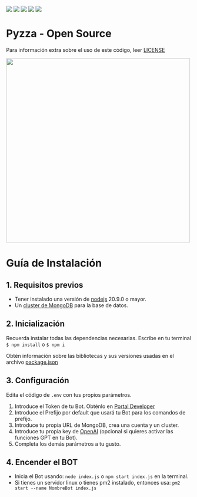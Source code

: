 [![](https://img.shields.io/github/stars/zlarosav/Yeti-BOT.svg)](https://github.com/zlarosav/Yeti-BOT)
[![](https://img.shields.io/github/forks/zlarosav/Yeti-BOT.svg)](https://github.com/zlarosav/Yeti-BOT)
[![](https://img.shields.io/github/tag/zlarosav/Yeti-BOT.svg)](https://github.com/zlarosav/Yeti-BOT)
[![](https://img.shields.io/github/release/zlarosav/Yeti-BOT.svg)](https://github.com/zlarosav/Yeti-BOT)
[![](https://img.shields.io/github/issues/zlarosav/Yeti-BOT.svg)](https://github.com/zlarosav/Yeti-BOT)

# Pyzza - Open Source
Para información extra sobre el uso de este código, leer [LICENSE](https://github.com/zlarosav/Yeti-BOT/blob/main/LICENSE)

<a href="https://discord.com/invite/YKjDPGTAzY"><img width="500px" src="https://cdn.discordapp.com/attachments/1125702005197897760/1127984445509607495/BANNER.jpg"></a>

# Guía de Instalación
## 1. Requisitos previos

  * Tener instalado una versión de [nodejs](https://nodejs.org) 20.9.0 o mayor.
  * Un [cluster de MongoDB](https://www.mongodb.com/es/cloud/atlas/) para la base de datos.
    
## 2. Inicialización
Recuerda instalar todas las dependencias necesarias. Escribe en tu terminal `$ npm install` o `$ npm i`

Obtén información sobre las bibliotecas y sus versiones usadas en el archivo [package.json](https://github.com/zlarosav/Pyzza/blob/main/package.json)

## 3. Configuración
Edita el código de `.env` con tus propios parámetros.
1. Introduce el Token de tu Bot. Obténlo en [Portal Developer](https://discord.com/developers/applications)
2. Introduce el Prefijo por default que usará tu Bot para los comandos de prefijo.
3. Introduce tu propia URL de MongoDB, crea una cuenta y un cluster.
4. Introduce tu propia key de [OpenAI](https://platform.openai.com/account/api-keys) (opcional si quieres activar las funciones GPT en tu Bot).
5. Completa los demás parámetros a tu gusto.

## 4. Encender el BOT
  * Inicia el Bot usando: `node index.js` o `npm start index.js` en la terminal.
  * Si tienes un servidor linux o tienes pm2 instalado, entonces usa: `pm2 start --name NombreBot index.js`
